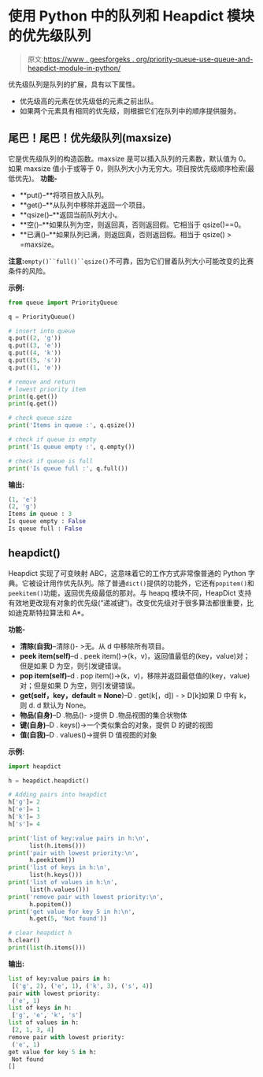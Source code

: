 # 使用 Python 中的队列和 Heapdict 模块的优先级队列

> 原文:[https://www . geesforgeks . org/priority-queue-use-queue-and-heapdict-module-in-python/](https://www.geeksforgeeks.org/priority-queue-using-queue-and-heapdict-module-in-python/)

优先级队列是队列的扩展，具有以下属性。

*   优先级高的元素在优先级低的元素之前出队。
*   如果两个元素具有相同的优先级，则根据它们在队列中的顺序提供服务。

## 尾巴！尾巴！优先级队列(maxsize)

它是优先级队列的构造函数。maxsize 是可以插入队列的元素数，默认值为 0。如果 maxsize 值小于或等于 0，则队列大小为无穷大。项目按优先级顺序检索(最低优先)。
**功能-**

*   **put()–**将项目放入队列。
*   **get()–**从队列中移除并返回一个项目。
*   **qsize()–**返回当前队列大小。
*   **空()–**如果队列为空，则返回真，否则返回假。它相当于 qsize()==0。
*   **已满()–**如果队列已满，则返回真，否则返回假。相当于 qsize() > =maxsize。

**注意:**`empty()``full()``qsize()`不可靠，因为它们冒着队列大小可能改变的比赛条件的风险。

**示例:**

```py
from queue import PriorityQueue

q = PriorityQueue()

# insert into queue
q.put((2, 'g'))
q.put((3, 'e'))
q.put((4, 'k'))
q.put((5, 's'))
q.put((1, 'e'))

# remove and return 
# lowest priority item
print(q.get())
print(q.get())

# check queue size
print('Items in queue :', q.qsize())

# check if queue is empty
print('Is queue empty :', q.empty())

# check if queue is full
print('Is queue full :', q.full())
```

**输出:**

```py
(1, 'e')
(2, 'g')
Items in queue : 3
Is queue empty : False
Is queue full : False

```

## heapdict()

Heapdict 实现了可变映射 ABC，这意味着它的工作方式非常像普通的 Python 字典。它被设计用作优先队列。除了普通`dict()`提供的功能外，它还有`popitem()`和`peekitem()`功能，返回优先级最低的那对。与 heapq 模块不同，HeapDict 支持有效地更改现有对象的优先级(“递减键”)。改变优先级对于很多算法都很重要，比如迪克斯特拉算法和 A*。

**功能-**

*   **清除(自我)**–清除()- >无。从 d 中移除所有项目。
*   **peek item(self)**–d . peek item()->(k，v)，返回值最低的(key，value)对；但是如果 D 为空，则引发键错误。
*   **pop item(self)**–d . pop item()->(k，v)，移除并返回最低值的(key，value)对；但是如果 D 为空，则引发键错误。
*   **get(self，key，default = None**)–D . get(k[，d]) - > D[k]如果 D 中有 k，则 d. d 默认为 None。
*   **物品(自身)**–D .物品()- >提供 D .物品视图的集合状物体
*   **键(自身)**–D . keys()->一个类似集合的对象，提供 D 的键的视图
*   **值(自我)**–D . values()->提供 D 值视图的对象

**示例:**

```py
import heapdict

h = heapdict.heapdict()

# Adding pairs into heapdict
h['g']= 2
h['e']= 1
h['k']= 3
h['s']= 4

print('list of key:value pairs in h:\n', 
      list(h.items()))
print('pair with lowest priority:\n',
      h.peekitem())
print('list of keys in h:\n',
      list(h.keys()))
print('list of values in h:\n',
      list(h.values()))
print('remove pair with lowest priority:\n',
      h.popitem())
print('get value for key 5 in h:\n',
      h.get(5, 'Not found'))

# clear heapdict h
h.clear()
print(list(h.items()))
```

**输出:**

```py
list of key:value pairs in h:
 [('g', 2), ('e', 1), ('k', 3), ('s', 4)]
pair with lowest priority:
 ('e', 1)
list of keys in h:
 ['g', 'e', 'k', 's']
list of values in h:
 [2, 1, 3, 4]
remove pair with lowest priority:
 ('e', 1)
get value for key 5 in h:
 Not found
[]

```